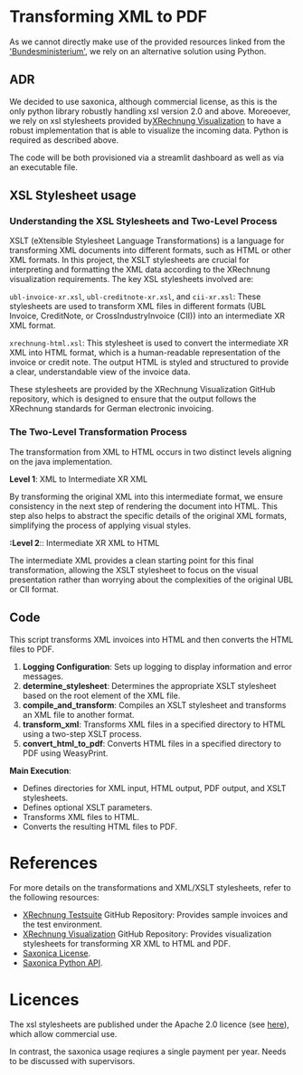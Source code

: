 
# Transforming XML to PDF

As we cannot directly make use of the provided resources linked from the ['Bundesministerium'](https://www.e-rechnung-bund.de/faq/xrechnung/#:~:text=XRechnung%20ist%20ein%20Standard%20f%C3%BCr,die%20Weiterverarbeitung%20durch%20unterschiedliche%20Softwaresysteme.), we rely on an alternative solution using Python.

## ADR
We decided to use saxonica, although commercial license, as this is the only python library robustly handling xsl version 2.0 and above. Moreoever, we rely on xsl stylesheets provided by[XRechnung Visualization](https://github.com/itplr-kosit/xrechnung-visualization) to have a robust implementation that is able to visualize the incoming data. Python is required as described above.

The code will be both provisioned via a streamlit dashboard as well as via an executable file.

## XSL Stylesheet usage
### Understanding the XSL Stylesheets and Two-Level Process

XSLT (eXtensible Stylesheet Language Transformations) is a language for transforming XML documents into different formats, such as HTML or other XML formats. In this project, the XSLT stylesheets are crucial for interpreting and formatting the XML data according to the XRechnung visualization requirements. The key XSL stylesheets involved are:

`ubl-invoice-xr.xsl`, `ubl-creditnote-xr.xsl`, and `cii-xr.xsl`: These stylesheets are used to transform XML files in different formats (UBL Invoice, CreditNote, or CrossIndustryInvoice (CII)) into an intermediate XR XML format.

`xrechnung-html.xsl`: This stylesheet is used to convert the intermediate XR XML into HTML format, which is a human-readable representation of the invoice or credit note. The output HTML is styled and structured to provide a clear, understandable view of the invoice data.

These stylesheets are provided by the XRechnung Visualization GitHub repository, which is designed to ensure that the output follows the XRechnung standards for German electronic invoicing.

### The Two-Level Transformation Process

The transformation from XML to HTML occurs in two distinct levels aligning on the java implementation.

**Level 1**: XML to Intermediate XR XML

By transforming the original XML into this intermediate format, we ensure consistency in the next step of rendering the document into HTML. This step also helps to abstract the specific details of the original XML formats, simplifying the process of applying visual styles.

**:Level 2**:: Intermediate XR XML to HTML

The intermediate XML provides a clean starting point for this final transformation, allowing the XSLT stylesheet to focus on the visual presentation rather than worrying about the complexities of the original UBL or CII format.


## Code

This script transforms XML invoices into HTML and then converts the HTML files to PDF.

1. **Logging Configuration**: Sets up logging to display information and error messages.
2. **determine_stylesheet**: Determines the appropriate XSLT stylesheet based on the root element of the XML file.
3. **compile_and_transform**: Compiles an XSLT stylesheet and transforms an XML file to another format.
4. **transform_xml**: Transforms XML files in a specified directory to HTML using a two-step XSLT process.
5. **convert_html_to_pdf**: Converts HTML files in a specified directory to PDF using WeasyPrint.

**Main Execution**:
- Defines directories for XML input, HTML output, PDF output, and XSLT stylesheets.
- Defines optional XSLT parameters.
- Transforms XML files to HTML.
- Converts the resulting HTML files to PDF.

# References
For more details on the transformations and XML/XSLT stylesheets, refer to the following resources:

- [XRechnung Testsuite](https://github.com/itplr-kosit/xrechnung-testsuite/tree/master) GitHub Repository: Provides sample invoices and the test environment.
- [XRechnung Visualization](https://github.com/itplr-kosit/xrechnung-visualization) GitHub Repository: Provides visualization stylesheets for transforming XR XML to HTML and PDF.
- [Saxonica License](https://www.saxonica.com/shop/shop.xml#!/Individual-licenses/c/905991).
- [Saxonica Python API](https://www.saxonica.com/saxon-c/doc12/html/saxonc.html#PySaxonProcessor).

# Licences

The xsl stylesheets are published under the Apache 2.0 licence (see [here](https://github.com/itplr-kosit/xrechnung-visualization/blob/master/LICENSE)), which allow commercial use. 

In contrast, the saxonica usage reqiures a single payment per year. Needs to be discussed with supervisors.

